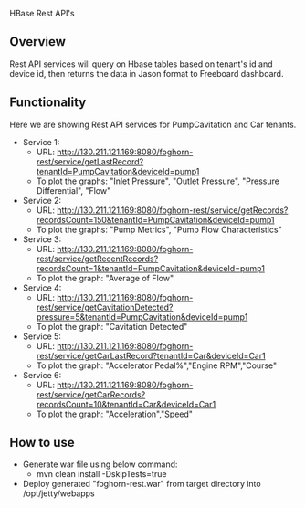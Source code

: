 HBase Rest API's

Overview
---------
Rest API services will query on Hbase tables based on tenant's id and device id, then returns the data in Jason format to Freeboard dashboard.

Functionality
--------------
Here we are showing Rest API services for PumpCavitation and Car tenants.

- Service 1:
	- URL: http://130.211.121.169:8080/foghorn-rest/service/getLastRecord?tenantId=PumpCavitation&deviceId=pump1
	- To plot the graphs: "Inlet Pressure", "Outlet Pressure", "Pressure Differential", "Flow"
- Service 2:
	- URL: http://130.211.121.169:8080/foghorn-rest/service/getRecords?recordsCount=150&tenantId=PumpCavitation&deviceId=pump1
	- To plot the graphs: "Pump Metrics", "Pump Flow Characteristics"
- Service 3:
	- URL: http://130.211.121.169:8080/foghorn-rest/service/getRecentRecords?recordsCount=1&tenantId=PumpCavitation&deviceId=pump1
	- To plot the graph: "Average of Flow"
- Service 4:
	- URL: http://130.211.121.169:8080/foghorn-rest/service/getCavitationDetected?pressure=5&tenantId=PumpCavitation&deviceId=pump1
	- To plot the graph: "Cavitation Detected"
- Service 5:
	- URL: http://130.211.121.169:8080/foghorn-rest/service/getCarLastRecord?tenantId=Car&deviceId=Car1
	- To plot the graph: "Accelerator Pedal%","Engine RPM","Course"
- Service 6:
	- URL: http://130.211.121.169:8080/foghorn-rest/service/getCarRecords?recordsCount=10&tenantId=Car&deviceId=Car1
	- To plot the graph: "Acceleration","Speed"

How to use
------------
- Generate war file using below command:
    - mvn clean install -DskipTests=true
- Deploy generated "foghorn-rest.war" from target directory  into /opt/jetty/webapps

